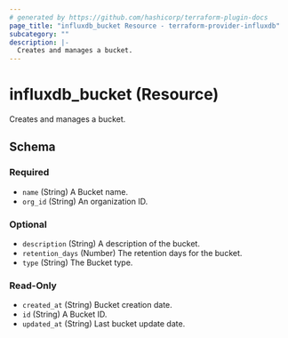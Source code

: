 ```yaml
---
# generated by https://github.com/hashicorp/terraform-plugin-docs
page_title: "influxdb_bucket Resource - terraform-provider-influxdb"
subcategory: ""
description: |-
  Creates and manages a bucket.
---
```


# influxdb_bucket (Resource)

Creates and manages a bucket.



<!-- schema generated by tfplugindocs -->
## Schema

### Required

- `name` (String) A Bucket name.
- `org_id` (String) An organization ID.

### Optional

- `description` (String) A description of the bucket.
- `retention_days` (Number) The retention days for the bucket.
- `type` (String) The Bucket type.

### Read-Only

- `created_at` (String) Bucket creation date.
- `id` (String) A Bucket ID.
- `updated_at` (String) Last bucket update date.

